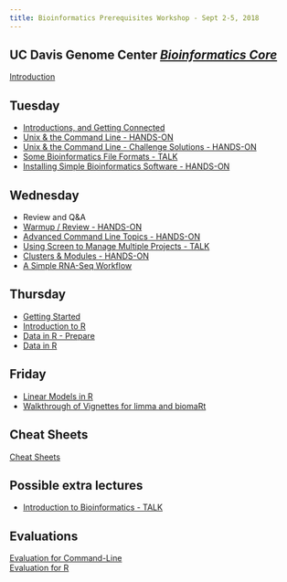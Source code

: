 ```yaml
---
title: Bioinformatics Prerequisites Workshop - Sept 2-5, 2018
---
```


## UC Davis Genome Center [*Bioinformatics Core*](http://bioinformatics.ucdavis.edu/)

[Introduction](lecture/Introduction.pdf)

Tuesday
----------

* [Introductions, and Getting Connected](tuesday/logging-in.md)
* [Unix & the Command Line - HANDS-ON](tuesday/command-line-intro.md)
* [Unix & the Command Line - Challenge Solutions - HANDS-ON](tuesday/command-line-intro-challenge-solutions.md)
* [Some Bioinformatics File Formats - TALK](tuesday/formats.pdf)
* [Installing Simple Bioinformatics Software - HANDS-ON](tuesday/software.md)

Wednesday
----------

* Review and Q&A
* [Warmup / Review - HANDS-ON](wednesday/warmup.md)
* [Advanced Command Line Topics - HANDS-ON](wednesday/advanced-command-line.md)
* [Using Screen to Manage Multiple Projects - TALK](wednesday/screen.pdf)
* [Clusters & Modules - HANDS-ON](wednesday/cluster.md)
* [A Simple RNA-Seq Workflow](wednesday/bioworkflow.md)

Thursday
----------

* [Getting Started](thursday/RStudio)
* [Introduction to R](thursday/Intro2R/Intro2R)
* [Data in R - Prepare](thursday/Data_in_R/data_in_R_prepare)
* [Data in R](thursday/Data_in_R/data_in_R)

Friday
----------
* [Linear Models in R](friday/linear_models.html)
* [Walkthrough of Vignettes for limma and biomaRt](friday/limma_biomart_vignettes.html)


Cheat Sheets
----------

[Cheat Sheets](cheatSheetIndex.md)


Possible extra lectures
----------
* [Introduction to Bioinformatics - TALK](lecture/What_is_Bioinformatics.pdf)


Evaluations
----------

[Evaluation for Command-Line](https://docs.google.com/forms/d/e/1FAIpQLSc2UlnKa7yFKeC4gh9oivQU6b-Ai51VezQGa0L78rZTaI4PSg/viewform?usp=sf_link)  
[Evaluation for R](https://goo.gl/forms/Z9PijeipPRXI7tNu1)



